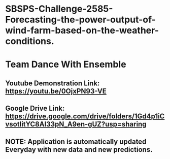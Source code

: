 # SBSPS-Challenge-2585-Forecasting-the-power-output-of-wind-farm-based-on-the-weather-conditions.

# Team Dance With Ensemble

## Youtube Demonstration Link: https://youtu.be/0OjxPN93-VE

## Google Drive Link: https://drive.google.com/drive/folders/1Gd4p1iCvsotlitYC8Al33pN_A9en-gUZ?usp=sharing

## NOTE: Application is automatically updated Everyday with new data and new predictions.

